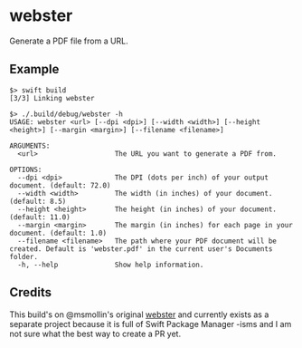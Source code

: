 # webster

Generate a PDF file from a URL.

## Example

```
$> swift build
[3/3] Linking webster

$> ./.build/debug/webster -h
USAGE: webster <url> [--dpi <dpi>] [--width <width>] [--height <height>] [--margin <margin>] [--filename <filename>]

ARGUMENTS:
  <url>                   The URL you want to generate a PDF from. 

OPTIONS:
  --dpi <dpi>             The DPI (dots per inch) of your output document. (default: 72.0)
  --width <width>         The width (in inches) of your document. (default: 8.5)
  --height <height>       The height (in inches) of your document. (default: 11.0)
  --margin <margin>       The margin (in inches) for each page in your document. (default: 1.0)
  --filename <filename>   The path where your PDF document will be created. Default is 'webster.pdf' in the current user's Documents folder. 
  -h, --help              Show help information.
```

## Credits

This build's on @msmollin's original [webster](https://github.com/msmollin/webster) and currently exists as a separate project because it is full of Swift Package Manager -isms and I am not sure what the best way to create a PR yet.
